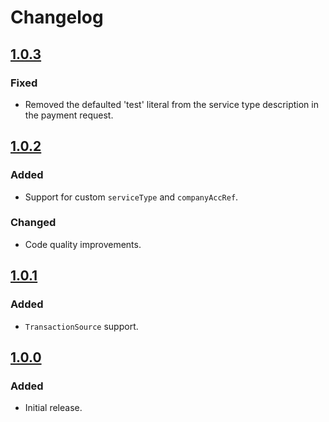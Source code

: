 # Changelog

## [1.0.3](https://github.com/DPO-Group/DPO-Pay-Common/releases/tag/v1.0.3)

### Fixed

- Removed the defaulted 'test' literal from the service type description in the payment request.

## [1.0.2](https://github.com/DPO-Group/DPO-Pay-Common/releases/tag/v1.0.2)

### Added

- Support for custom `serviceType` and `companyAccRef`.

### Changed

- Code quality improvements.

## [1.0.1](https://github.com/DPO-Group/DPO-Pay-Common/releases/tag/v1.0.1)

### Added

- `TransactionSource` support.

## [1.0.0](https://github.com/DPO-Group/DPO-Pay-Common/releases/tag/v1.0.0)

### Added

- Initial release.
